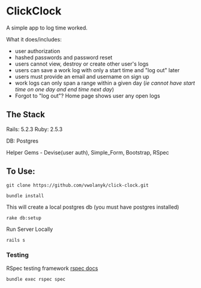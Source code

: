 # ClickClock


A simple app to log time worked.

What it does/includes:

- user authorization
- hashed passwords and password reset
- users cannot view, destroy or create other user's logs
- users can save a work log with only a start time and "log out" later
- users must provide an email and username on sign up
- work logs can only span a range within a given day (_ie cannot have start time on one day and end time next day_)
- Forgot to "log out"? Home page shows user any open logs

## The Stack

Rails: 5.2.3
Ruby:  2.5.3

DB: Postgres

Helper Gems - Devise(user auth), Simple_Form, Bootstrap, RSpec

## To Use:

`git clone https://github.com/vwolanyk/click-clock.git`

`bundle install`

This will create a local postgres db (you must have postgres installed)

`rake db:setup`

Run Server Locally

`rails s`

### Testing

RSpec testing framework [rspec docs](https://rspec.info/documentation/)

`bundle exec rspec spec`
